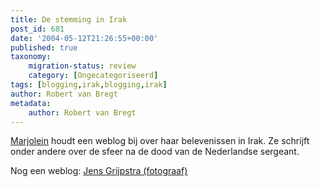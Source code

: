 ```yaml
---
title: De stemming in Irak
post_id: 681
date: '2004-05-12T21:26:55+00:00'
published: true
taxonomy:
    migration-status: review
    category: [Ongecategoriseerd]
tags: [blogging,irak,blogging,irak]
author: Robert van Bregt
metadata:
    author: Robert van Bregt
---
```

[Marjolein](http://mayos.web-log.nl/) houdt een weblog bij over haar belevenissen in Irak. Ze schrijft onder andere over de sfeer na de dood van de Nederlandse sergeant.

Nog een weblog: [Jens Grijpstra (fotograaf)](http://www.20six.nl/jtinirak)